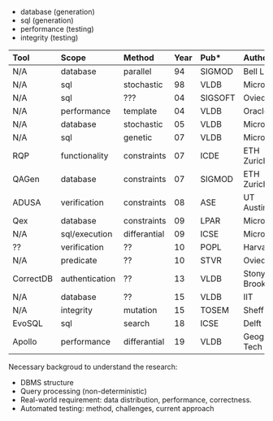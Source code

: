 * database (generation)
* sql (generation)
* performance (testing)
* integrity (testing)

| Tool      | Scope          | Method       | Year | Pub*    | Author      |
|:----------|:---------------|:-------------|:-----|:--------|:------------|
| N/A       | database       | parallel     | 94   | SIGMOD  | Bell Lab    |
| N/A       | sql            | stochastic   | 98   | VLDB    | Microsoft   |
| N/A       | sql            | ???          | 04   | SIGSOFT | Oviedo      |
| N/A       | performance    | template     | 04   | VLDB    | Oracle      |
| N/A       | database       | stochastic   | 05   | VLDB    | Microsoft   |
| N/A       | sql            | genetic      | 07   | VLDB    | Microsoft   |
| RQP       | functionality  | constraints  | 07   | ICDE    | ETH Zurich  |
| QAGen     | database       | constraints  | 07   | SIGMOD  | ETH Zurich  |
| ADUSA     | verification   | constraints  | 08   | ASE     | UT Austin   |
| Qex       | database       | constraints  | 09   | LPAR    | Microsoft   |
| N/A       | sql/execution  | differantial | 09   | ICSE    | Microsoft   |
| ??        | verification   | ??           | 10   | POPL    | Harvard     |
| N/A       | predicate      | ??           | 10   | STVR    | Oviedo      |
| CorrectDB | authentication | ??           | 13   | VLDB    | Stony Brook |
| N/A       | database       | ??           | 15   | VLDB    | IIT         |
| N/A       | integrity      | mutation     | 15   | TOSEM   | Sheffield   |
| EvoSQL    | sql            | search       | 18   | ICSE    | Delft       |
| Apollo    | performance    | differantial | 19   | VLDB    | Geogia Tech |


Necessary backgroud to understand the research:
* DBMS structure
* Query processing (non-deterministic)
* Real-world requirement: data distribution, performance, correctness.
* Automated testing: method, challenges, current approach
